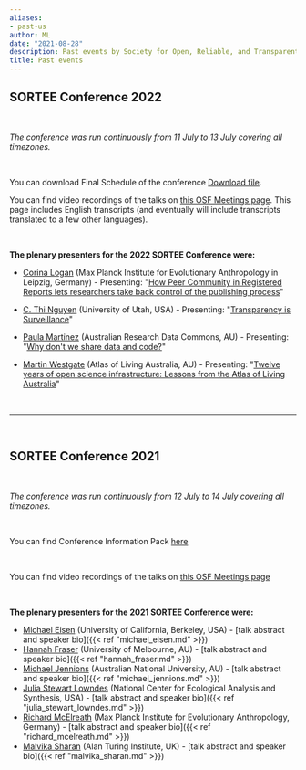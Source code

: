 ```yaml
---
aliases:
- past-us
author: ML
date: "2021-08-28"
description: Past events by Society for Open, Reliable, and Transparent Ecology and Evolutionary biology (SORTEE)
title: Past events
---
```


## SORTEE Conference 2022   

&nbsp;

*The conference was run continuously from 11 July to 13 July covering all timezones.*     

&nbsp;

You can download Final Schedule of the conference [Download file](/img/SORTEE_2022_Schedule.pdf).
&nbsp;

You can find video recordings of the talks on [this OSF Meetings page](https://osf.io/meetings/SORTEE2022). This page includes English transcripts (and eventually will include transcripts translated to a few other languages).

&nbsp;

**The plenary presenters for the 2022 SORTEE Conference were:**   

* [Corina Logan](http://www.corinalogan.com/) (Max Planck Institute for Evolutionary Anthropology in Leipzig, Germany) - Presenting: "[How Peer Community in Registered Reports lets researchers take back control of the publishing process](https://osf.io/56mv9/)"       

* [C. Thi Nguyen](https://philpeople.org/profiles/c-thi-nguyen) (University of Utah, USA) - Presenting: "[Transparency is Surveillance](https://osf.io/s5jhc/)"    

* [Paula Martinez](https://www.linkedin.com/in/pambio/?originalSubdomain=au) (Australian Research Data Commons, AU) - Presenting: "[Why don't we share data and code?](https://osf.io/a5m73/)"      

* [Martin Westgate](https://martinwestgate.com/) (Atlas of Living Australia, AU) - Presenting: "[Twelve years of open science infrastructure: Lessons from the Atlas of Living Australia](https://osf.io/svrz3/)"          

&nbsp; 

---

&nbsp;

## SORTEE Conference 2021   

&nbsp;

*The conference was run continuously from 12 July to 14 July covering all timezones.*     

&nbsp;

You can find Conference Information Pack  [here ](https://docs.google.com/document/d/18TxM69XLGXUJKZFzN50FSjTb6wfctuyFhHc0NdRzbyE/edit)

&nbsp;

You can find video recordings of the talks on [this OSF Meetings page](https://osf.io/meetings/SORTEE2021/) 

&nbsp;
&nbsp;

**The plenary presenters for the 2021 SORTEE Conference were:**

* [Michael Eisen](http://www.eisenlab.org/) (University of California, Berkeley, USA) - [talk abstract and speaker bio]({{< ref "michael_eisen.md" >}})       
* [Hannah Fraser](https://hsfraser.wordpress.com/) (University of Melbourne, AU) - [talk abstract and speaker bio]({{< ref "hannah_fraser.md" >}})    
* [Michael Jennions](http://thejennionslab.weebly.com/) (Australian National University, AU) - [talk abstract and speaker bio]({{< ref "michael_jennions.md" >}})        
* [Julia Stewart Lowndes](https://jules32.github.io/) (National Center for Ecological Analysis and Synthesis, USA) - [talk abstract and speaker bio]({{< ref "julia_stewart_lowndes.md" >}})        
* [Richard McElreath](https://xcelab.net/rm/) (Max Planck Institute for Evolutionary Anthropology, Germany) - [talk abstract and speaker bio]({{< ref "richard_mcelreath.md" >}})    
* [Malvika Sharan](https://malvikasharan.github.io/) (Alan Turing Institute, UK) - [talk abstract and speaker bio]({{< ref "malvika_sharan.md" >}})  


&nbsp;